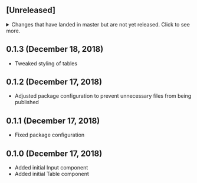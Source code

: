 ## [Unreleased]
<details>
  <summary>
    Changes that have landed in master but are not yet released.
    Click to see more.
  </summary>
  - Add TableHeaderCell component
</details>

## 0.1.3 (December 18, 2018)
- Tweaked styling of tables

## 0.1.2 (December 17, 2018)
- Adjusted package configuration to prevent unnecessary files from being published

## 0.1.1 (December 17, 2018)
- Fixed package configuration

## 0.1.0 (December 17, 2018)
- Added initial Input component
- Added initial Table component
